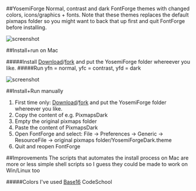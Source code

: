 ##YosemiForge
Normal, contrast and dark FontForge themes with changed colors, icons/graphics + fonts. Note that these themes replaces the default pixmaps folder so you might want to back that up first and quit FontForge before installing.

![screenshot](https://raw.githubusercontent.com/andreaslarsen/yosemiforge/master/Resources/yfdScreenshot.png)

##Install+run on Mac

#####Install
[Download](https://github.com/fontforge/YosemiForge/archive/master.zip)/[fork](https://github.com/fontforge/YosemiForge#fork-destination-box) and put the YosemiForge folder whereever you like.
#####Run
yfn = normal, yfc = contrast, yfd = dark

![screenshot](https://raw.githubusercontent.com/andreaslarsen/yosemiforge/master/Resources/yfc.png)

##Install+Run manually
1. First time only: [Download](https://github.com/fontforge/YosemiForge/archive/master.zip)/[fork](https://github.com/fontforge/YosemiForge#fork-destination-box) and put the YosemiForge folder whereever you like.
2. Copy the content of e.g. PixmapsDark
3. Empty the original pixmaps folder
4. Paste the content of PixmapsDark
5. Open FontForge and select: File → Preferences → Generic → ResourceFile → original pixmaps folder/YosemiForgeDark.theme
6. Quit and reopen FontForge

##Improvements
The scripts that automates the install process on Mac are more or less simple shell scripts so I guess they could be made to work on Win/Linux too<br>

#####Colors
I've used [Base16](https://github.com/chriskempson/base16) CodeSchool
